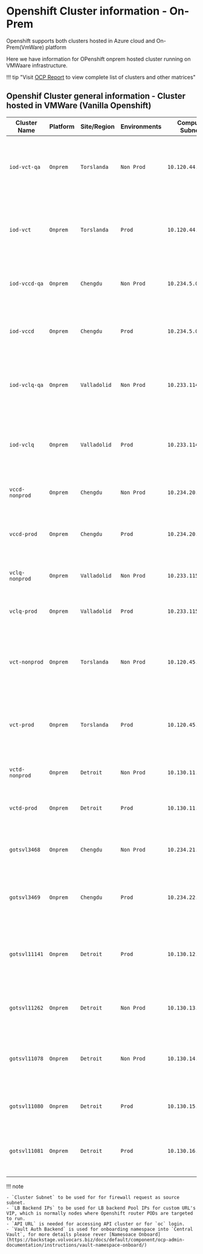 # Openshift Cluster information - On-Prem

Openshift supports both clusters hosted in Azure cloud and On-Prem(VmWare) platform

Here we have information for OPenshift onprem hosted cluster running on VMWaare infrastructure.

!!! tip "Visit [OCP Report](https://ocpreport-ocpreport-prod.apps.ocp-shared-v1-nonprod.volvocars.biz/ocpreport/ocr/index.html) to view complete list of clusters and other matrices"

## Openshif Cluster general information - Cluster hosted in VMWare (Vanilla Openshift)

| Cluster Name     | Platform | Site/Region | Environments | Compute Subnet    | LB Backend IPs                                                                                       | Console URL                                                                                   | API URL                                           | Vault Auth Backend   |
|------------------|----------|-------------|--------------|-------------------|----------------------------------------------------------------------------------------------------|----------------------------------------------------------------------------------------------|--------------------------------------------------|---------------------|
| `iod-vct-qa`     | `Onprem` | `Torslanda` | `Non Prod`   | `10.120.44.0/23`  | `10.120.44.72, 10.120.44.74, 10.120.44.89, 10.120.44.118, 10.120.44.119, 10.120.44.117, 10.120.44.126, 10.120.44.127, 10.120.44.128, 10.120.44.129` | [`Console`](https://console-openshift-console.apps.iod-vct-qa.volvocars.net/)                 | `https://api.iod-vct-qa.volvocars.net:6443`        | `iod-vct-qa-eu`      |
| `iod-vct`        | `Onprem` | `Torslanda` | `Prod`       | `10.120.44.0/23`  | `10.120.44.75, 10.120.44.85, 10.120.44.86, 10.120.44.116, 10.120.44.30, 10.120.44.115, 10.120.44.130, 10.120.44.131, 10.120.44.132, 10.120.44.133` | [`Console`](https://console-openshift-console.apps.iod-vct.volvocars.net/)                    | `https://api.iod-vct.volvocars.net:6443`            | `iod-vct-prod-eu`    |
| `iod-vccd-qa`    | `Onprem` | `Chengdu`   | `Non Prod`   | `10.234.5.0/24`   | `10.234.5.88, 10.234.5.89, 10.234.5.87, 10.234.5.69, 10.234.5.123, 10.234.5.124, 10.234.5.143`          | [`Console`](https://console-openshift-console.apps.iod-vccd-qa.volvocars.net/)               | `https://api.iod-vccd-qa.volvocars.net:6443`        | `iod-vccd-qa-ch`     |
| `iod-vccd`       | `Onprem` | `Chengdu`   | `Prod`       | `10.234.5.0/24`   | `10.234.5.80, 10.234.5.81, 10.234.5.84, 10.234.5.120, 10.234.5.121, 10.234.5.122, 10.234.5.141, 10.234.5.140` | [`Console`](https://console-openshift-console.apps.iod-vccd.volvocars.net/)                  | `https://api.iod-vccd.volvocars.net:6443`             | `NA`                 |
| `iod-vclq-qa`    | `Onprem` | `Valladolid`| `Non Prod`   | `10.233.114.0/23` | `10.233.114.101, 10.233.114.103, 10.233.114.99, 10.233.114.104, 10.233.114.105, 10.233.114.106, 10.233.114.107, 10.233.114.108, 10.233.114.109` | [`Console`](https://console-openshift-console.apps.iod-vclq-qa.volvocars.net/)               | `https://api.iod-vclq-qa.volvocars.net:6443`        | `iod-vclq-qa-eu`     |
| `iod-vclq`       | `Onprem` | `Valladolid`| `Prod`       | `10.233.114.0/23` | `10.233.114.81, 10.233.114.82, 10.233.114.83, 10.233.114.84, 10.233.114.85, 10.233.114.86, 10.233.114.87, 10.233.114.88, 10.233.114.89, 10.233.114.90` | [`Console`](https://console-openshift-console.apps.iod-vclq.volvocars.net/)                  | `https://api.iod-vclq.volvocars.net:6443`             | `iod-vclq-prod-eu`   |
| `vccd-nonprod`   | `Onprem` | `Chengdu`   | `Non Prod`   | `10.234.20.0/24`  | `10.234.20.101, 10.234.20.103, 10.234.20.105, 10.234.20.107, 10.234.20.109`                              | [`Console`](https://console-openshift-console.apps.vccd-nonprod.volvocars.net/)             | `https://api.vccd-nonprod.volvocars.net:6443`        | `vccd-nonprod-ch`    |
| `vccd-prod`      | `Onprem` | `Chengdu`   | `Prod`       | `10.234.20.0/24`  | `10.234.20.111, 10.234.20.113, 10.234.20.115, 10.234.20.117, 10.234.20.119, 10.234.20.121, 10.234.20.123, 10.234.20.125` | [`Console`](https://console-openshift-console.apps.vccd-prod.volvocars.net/)                | `https://api.vccd-prod.volvocars.net:6443`             | `vccd-prod-ch`       |
| `vclq-nonprod`   | `Onprem` | `Valladolid`| `Non Prod`   | `10.233.115.0/23` | `10.233.115.101, 10.233.115.103, 10.233.115.105, 10.233.115.107, 10.233.115.109`                         | [`Console`](https://console-openshift-console.apps.vclq-nonprod.volvocars.net/)             | `https://api.vclq-nonprod.volvocars.net:6443`        | `vclq-nonprod-eu`    |
| `vclq-prod`      | `Onprem` | `Valladolid`| `Prod`       | `10.233.115.0/23` | `10.233.115.111, 10.233.115.113, 10.233.115.115, 10.233.115.117, 10.233.115.119, 10.233.115.121`          | [`Console`](https://console-openshift-console.apps.vclq-prod.volvocars.net/)                | `https://api.vclq-prod.volvocars.net:6443`             | `vclq-prod-eu`       |
| `vct-nonprod`    | `Onprem` | `Torslanda` | `Non Prod`   | `10.120.45.0/23`  | `10.120.45.75, 10.120.45.85, 10.120.45.86, 10.120.45.116, 10.120.45.30, 10.120.45.115, 10.120.45.130, 10.120.45.131, 10.120.45.132, 10.120.45.133`              | [`Console`](https://console-openshift-console.apps.vct-nonprod.volvocars.net/)             | `https://api.vct-nonprod.volvocars.net:6443`           | `vct-nonprod-eu`     |
| `vct-prod`       | `Onprem` | `Torslanda` | `Prod`       | `10.120.45.0/23`  | `10.120.45.72, 10.120.45.74, 10.120.45.89, 10.120.45.118, 10.120.45.119, 10.120.45.117, 10.120.45.126, 10.120.45.127, 10.120.45.128, 10.120.45.129`              | [`Console`](https://console-openshift-console.apps.vct-prod.volvocars.net/)                | `https://api.vct-prod.volvocars.net:6443`                | `vct-prod-eu`        |
| `vctd-nonprod`   | `Onprem` | `Detroit`   | `Non Prod`   | `10.130.11.0/24`  | `10.130.11.101, 10.130.11.103, 10.130.11.105, 10.130.11.107, 10.130.11.109`                              | [`Console`](https://console-openshift-console.apps.vctd-nonprod.volvocars.net/)           | `https://api.vctd-nonprod.volvocars.net:6443`        | `vctd-nonprod-us`    |
| `vctd-prod`      | `Onprem` | `Detroit`   | `Prod`       | `10.130.11.0/24`  | `10.130.11.111, 10.130.11.113, 10.130.11.115, 10.130.11.117, 10.130.11.119, 10.130.11.121`                | [`Console`](https://console-openshift-console.apps.vctd-prod.volvocars.net/)               | `https://api.vctd-prod.volvocars.net:6443`             | `vctd-prod-us`       |
| `gotsvl3468`     | `Onprem` | `Chengdu`   | `Non Prod`   | `10.234.21.0/24`  | `10.234.21.80, 10.234.21.81, 10.234.21.82, 10.234.21.83, 10.234.21.84, 10.234.21.85, 10.234.21.86`          | [`Console`](https://console-openshift-console.apps.gotsvl3468.volvocars.net/)             | `https://api.gotsvl3468.volvocars.net:6443`             | `gotsvl3468-ch`      |
| `gotsvl3469`     | `Onprem` | `Chengdu`   | `Prod`       | `10.234.22.0/24`  | `10.234.22.80, 10.234.22.81, 10.234.22.82, 10.234.22.83, 10.234.22.84, 10.234.22.85, 10.234.22.86, 10.234.22.87` | [`Console`](https://console-openshift-console.apps.gotsvl3469.volvocars.net/)             | `https://api.gotsvl3469.volvocars.net:6443`             | `gotsvl3469-ch`      |
| `gotsvl11141`    | `Onprem` | `Detroit`   | `Prod`       | `10.130.12.0/24`  | `10.130.12.80, 10.130.12.81, 10.130.12.82, 10.130.12.83, 10.130.12.84, 10.130.12.85, 10.130.12.86, 10.130.12.87, 10.130.12.88, 10.130.12.89`                   | [`Console`](https://console-openshift-console.apps.gotsvl11141.volvocars.net/)            | `https://api.gotsvl11141.volvocars.net:6443`            | `gotsvl11141-us`     |
| `gotsvl11262`    | `Onprem` | `Detroit`   | `Non Prod`   | `10.130.13.0/24`  | `10.130.13.80, 10.130.13.81, 10.130.13.82, 10.130.13.83, 10.130.13.84, 10.130.13.85, 10.130.13.86`          | [`Console`](https://console-openshift-console.apps.gotsvl11262.volvocars.net/)            | `https://api.gotsvl11262.volvocars.net:6443`            | `gotsvl11262-us`     |
| `gotsvl11078`    | `Onprem` | `Detroit`   | `Non Prod`   | `10.130.14.0/24`  | `10.130.14.80, 10.130.14.81, 10.130.14.82, 10.130.14.83, 10.130.14.84, 10.130.14.85, 10.130.14.86, 10.130.14.87, 10.130.14.88` | [`Console`](https://console-openshift-console.apps.gotsvl11078.volvocars.net/)            | `https://api.gotsvl11078.volvocars.net:6443`            | `gotsvl11078-us`     |
| `gotsvl11080`    | `Onprem` | `Detroit`   | `Prod`       | `10.130.15.0/24`  | `10.130.15.80, 10.130.15.81, 10.130.15.82, 10.130.15.83, 10.130.15.84, 10.130.15.85`                      | [`Console`](https://console-openshift-console.apps.gotsvl11080.volvocars.net/)            | `https://api.gotsvl11080.volvocars.net:6443`            | `gotsvl11080-us`     |
| `gotsvl11081`    | `Onprem` | `Detroit`   | `Prod`       | `10.130.16.0/24`  | `10.130.16.80, 10.130.16.81, 10.130.16.82, 10.130.16.83, 10.130.16.84, 10.130.16.85, 10.130.16.86, 10.130.16.87` | [`Console`](https://console-openshift-console.apps.gotsvl11081.volvocars.net/)            | `https://api.gotsvl11081.volvocars.net:6443`            | `gotsvl11081-us`     |

!!! note

    - `Cluster Subnet` to be used for for firewall request as source subnet.
    - `LB Backend IPs` to be used for LB backend Pool IPs for custom URL's VIP, which is normally nodes where Openshift router PODs are targeted to run.
    - `API URL` is needed for accessing API cluster or for `oc` login.
    - `Vault Auth Backend` is used for onboarding namespace into `Central Vault`, for more details please rever [Namesoace Onboard](https://backstage.volvocars.biz/docs/default/component/ocp-admin-documentation/instructions/vault-namespace-onboard/)
